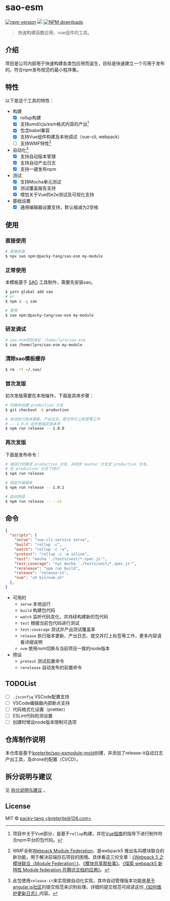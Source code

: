 # sao-esm

[![npm version](https://img.shields.io/npm/v/@packy-tang/sao-esm.svg)](https://www.npmjs.com/package/@packy-tang/sao-esm)
![](https://img.shields.io/node/v/@packy-tang/sao-esm)
[![NPM downloads](http://img.shields.io/npm/dm/@packy-tang/sao-esm.svg)](https://www.npmjs.com/package/@packy-tang/sao-esm)

> 快速构建函数应用、vue组件的工具。

## 介绍

项目是公司内部用于快速构建各类包应用而诞生，目标是快速建立一个可用于发布的，符合npm发布规范的最小程序集。

## 特性

以下是这个工具的特性：

* 构建
  * [x] rollup构建
  * [x] 支持umd/cjs/esm格式内容的产出[^1]
  * [x] 包含babel兼容
  * [x] 支持Vue组件构建及本地调试（vue-cli, webpack）
  * [ ] 支持WMF特性[^2]
* 自动化[^3]
  * [x] 支持自动版本管理
  * [x] 支持自动产出日志
  * [x] 支持一键发布npm
* 测试
  * [x] 支持Mocha单元测试
  * [x] 测试覆盖报告支持
  * [x] 增加关于Vue的e2e测试及可视化支持
* 基础设置
  * [x] 通用编辑器设置支持，默认缩减为2空格

## 使用

### 直接使用

```sh
# 直接安装
$ npx sao npm:@packy-tang/sao-esm my-module
```

### 正常使用

本模板基于 [SAO](https://github.com/saojs/sao) 工具制作，需要先安装sao。

```bash
$ yarn global add sao
# or
$ npm i -g sao

# 使用
$ sao npm:@packy-tang/sao-esm my-module
```

### 研发调试

```bash
# sao-esm项目地址：/home/lpre/sao-esm
$ sao /home/lpre/sao-esm my-module
```

### 清除sao模板缓存

```bash
$ rm -rf ~/.sao/
```

### 首次发版

初次发版需要在本地操作，下面是具体步骤：

```sh
# 切换并创建`production`分支
$ git checkout -b production

# 自动执行版本更新、产出日志、提交并打上标签等工作
# -- 1.0.0 这步是指定版本号
$ npm run release -- 1.0.0
```

### 再次发版

下面是发布命令：

```sh
# 请自行切换至`production`分支，并同步`master`分支至`production`分支。
# 在`production`分支下进行
$ npm run release

# 指定升级版本
$ npm run release -- 1.0.1 

# 自动完成
$ npm run release -- --ci
```

## 命令

```json
{
  "scripts": {
    "serve": "vue-cli-service serve",
    "build": "rollup -c",
    "watch": "rollup -c -w",
    "pretest": "rollup -c -m inline",
    "test": "mocha './tests/unit/*.spec.js'",
    "test:coverage": "nyc mocha './tests/unit/*.spec.js'",
    "rerelease": "npm run build",
    "release": "release-it",
    "nvm": "sh bin/nvm.sh"
  },
}
```

* 可用的
  * `serve` 本地运行
  * `build` 构建包代码
  * `watch` 监听代码变化，并持续构建新的包代码
  * `test` 根据当前包代码进行测试
  * `test:coverage` 测试并产出测试覆盖率
  * `release` 执行版本更新、产出日志、提交并打上标签等工作，更多内容请看详细说明
  * `nvm` 使用nvm切换与当前项目一致的node版本
* 预设
  * `pretest` 测试前置命令
  * `rerelease` 自动发布的前置命令

## TODOList

- [ ] `.jsconfig` VSCode配置支持
- [ ] VSCode编辑器内部断点支持
- [ ] 代码格式化设置（prettier）
- [ ] ESLint代码检测设置
- [ ] 创建时增设node版本限制可选项

## 仓库制作说明

本仓库是基于[lpreterite/sao-esmodule-mold](https://github.com/lpreterite/sao-esmodule-mold)创建，并添加了release-it自动日志产出工具，及drone的配置（CI/CD）。

## 拆分说明与建议

见 [拆分说明与建议](./docs/suggestion.md) 。

## License

MIT &copy; [packy-tang &lt;lpreterite@126.com&gt;](./LICENSE)

[^1]: 项目中关于Vue部分，是基于`rollup`构建，并在[Vue指南][vue cookbook]的指导下进行制作符合npm平台的包代码。

[^2]: WMF全称[Webpack Module Federation][WMF]，是webpack5 推出名叫模块联合的新功能，用于解决前端巨石项目的困境。具体看这三份文章：[《Webpack 5 之 模块联合（Module Federation）》](wmf_l1)、[《模块共享那些事》](wmf_l2)、[《探索 webpack5 新特性 Module federation 在腾讯文档的应用》](wmf_l3)。

[^3]: 此包使用`release-it`来实现做自动化实现，其中自动管理版本功能是[基于angular.js社区][ang-commit-guidelines]的提交规范来识别处理。详细的提交规范可阅读这份[《如何维护更新日志》][keepachangelog]内容。

[reify]: https://www.npmjs.com/package/reify
[vue cookbook]: https://v2.cn.vuejs.org/v2/cookbook/packaging-sfc-for-npm.html
[ang-commit-guidelines]: https://github.com/angular/angular.js/blob/master/DEVELOPERS.md#-git-commit-guidelines
[keepachangelog]: https://keepachangelog.com/zh-CN/1.0.0/
[WMF]: https://indepth.dev/posts/1173/webpack-5-module-federation-a-game-changer-in-javascript-architecture
[wmf_l1]: https://www.lumin.tech/articles/webpack-module-federation/
[wmf_l2]: http://soiiy.com/index.php/Vue-js/13064.html
[wmf_l3]: http://www.alloyteam.com/2020/04/14338/


